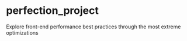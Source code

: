 # perfection_project

Explore front-end performance best practices through the most extreme optimizations
